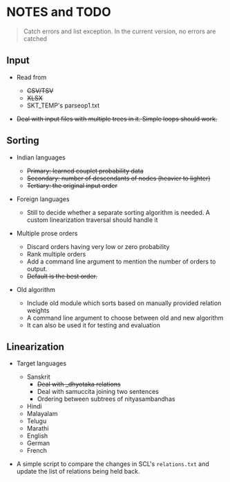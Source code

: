# NOTES and TODO

> Catch errors and list exception. In the current version, no errors are catched

## Input

* Read from
  - ~~CSV/TSV~~
  - ~~XLSX~~
  - SKT_TEMP's parseop1.txt

* ~~Deal with input files with multiple trees in it. Simple loops should work.~~

## Sorting

* Indian languages
  - ~~Primary: learned couplet probability data~~
  - ~~Secondary: number of descendants of nodes (heavier to lighter)~~
  - ~~Tertiary: the original input order~~

* Foreign languages
  - Still to decide whether a separate sorting algorithm is needed. A custom linearization traversal should handle it

* Multiple prose orders
  - Discard orders having very low or zero probability
  - Rank multiple orders
  - Add a command line argument to mention the number of orders to output.
  - ~~Default is the best order.~~

* Old algorithm
  - Include old module which sorts based on manually provided relation weights
  - A command line argument to choose between old and new algorithm
  - It can also be used it for testing and evaluation

## Linearization

* Target languages
  - Sanskrit
    - ~~Deal with _dhyotaka relations~~
    - Deal with samuccita joining two sentences
    - Ordering between subtrees of nityasambandhas
  - Hindi
  - Malayalam
  - Telugu
  - Marathi
  - English
  - German
  - French

* A simple script to compare the changes in SCL's `relations.txt` and update the list of relations being held back.
